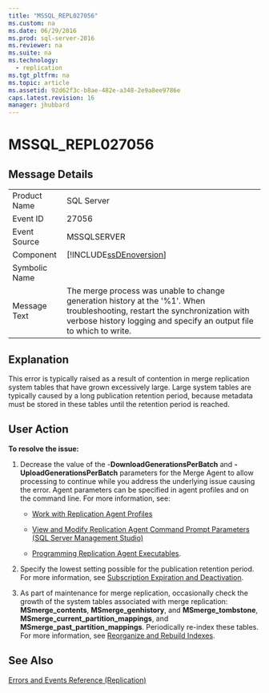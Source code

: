 ```yaml
---
title: "MSSQL_REPL027056"
ms.custom: na
ms.date: 06/29/2016
ms.prod: sql-server-2016
ms.reviewer: na
ms.suite: na
ms.technology: 
  - replication
ms.tgt_pltfrm: na
ms.topic: article
ms.assetid: 92d62f3c-b8ae-482e-a348-2e9a8ee9786e
caps.latest.revision: 16
manager: jhubbard
---
```

# MSSQL_REPL027056
## Message Details  
  
|||  
|-|-|  
|Product Name|SQL Server|  
|Event ID|27056|  
|Event Source|MSSQLSERVER|  
|Component|[!INCLUDE[ssDEnoversion](../../Topics/TopicNameContainA/includes/ssDEnoversion_md.md)]|  
|Symbolic Name||  
|Message Text|The merge process was unable to change generation history at the '%1'. When troubleshooting, restart the synchronization with verbose history logging and specify an output file to which to write.|  
  
## Explanation  
 This error is typically raised as a result of contention in merge replication system tables that have grown excessively large. Large system tables are typically caused by a long publication retention period, because metadata must be stored in these tables until the retention period is reached.  
  
## User Action  
 **To resolve the issue:**  
  
1.  Decrease the value of the -**DownloadGenerationsPerBatch** and **-UploadGenerationsPerBatch** parameters for the Merge Agent to allow processing to continue while you address the underlying issue causing the error. Agent parameters can be specified in agent profiles and on the command line. For more information, see:  
  
    -   [Work with Replication Agent Profiles](../../Topics/TopicNameNotContainA/Work-with-Replication-Agent-Profiles.md)  
  
    -   [View and Modify Replication Agent Command Prompt Parameters (SQL Server Management Studio)](../../Topics/TopicNameNotContainA/View-and-Modify-Replication-Agent-Command-Prompt-Parameters--SQL-Server-Management-Studio-.md)  
  
    -   [Programming Replication Agent Executables](assetId:///cba476df-d4ea-44c9-bb86-81488971e328).  
  
2.  Specify the lowest setting possible for the publication retention period. For more information, see [Subscription Expiration and Deactivation](../../Topics/TopicNameNotContainA/Subscription-Expiration-and-Deactivation.md).  
  
3.  As part of maintenance for merge replication, occasionally check the growth of the system tables associated with merge replication: **MSmerge_contents**, **MSmerge_genhistory**, and **MSmerge_tombstone**, **MSmerge_current_partition_mappings**, and **MSmerge_past_partition_mappings**. Periodically re-index these tables. For more information, see [Reorganize and Rebuild Indexes](../../Topics/TopicNameNotContainA/Reorganize-and-Rebuild-Indexes.md).  
  
## See Also  
 [Errors and Events Reference (Replication)](../../Topics/TopicNameNotContainA/Errors-and-Events-Reference--Replication-.md)